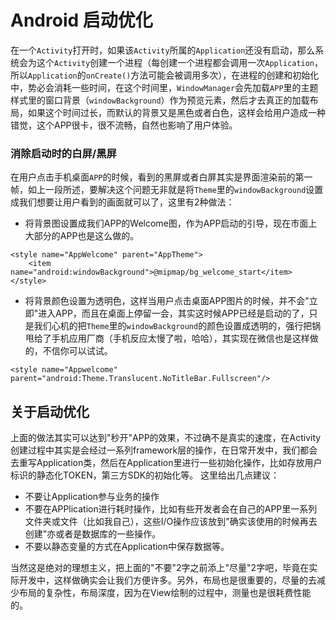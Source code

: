# Android 启动优化

在一个`Activity`打开时，如果该`Activity`所属的`Application`还没有启动，那么系统会为这个`Activity`创建一个进程（每创建一个进程都会调用一次`Application`，所以`Application`的`onCreate()`方法可能会被调用多次），在进程的创建和初始化中，势必会消耗一些时间，在这个时间里，`WindowManager`会先加载`APP`里的主题样式里的窗口背景（`windowBackground`）作为预览元素，然后才去真正的加载布局，如果这个时间过长，而默认的背景又是黑色或者白色，这样会给用户造成一种错觉，这个APP很卡，很不流畅，自然也影响了用户体验。

### 消除启动时的白屏/黑屏

在用户点击手机桌面`APP`的时候，看到的黑屏或者白屏其实是界面渲染前的第一帧，如上一段所述，要解决这个问题无非就是将`Theme`里的`windowBackground`设置成我们想要让用户看到的画面就可以了，这里有2种做法：

- 将背景图设置成我们APP的Welcome图，作为APP启动的引导，现在市面上大部分的APP也是这么做的。

```
<style name="AppWelcome" parent="AppTheme">
    <item name="android:windowBackground">@mipmap/bg_welcome_start</item>
</style>
```

- 将背景颜色设置为透明色，这样当用户点击桌面APP图片的时候，并不会"立即"进入APP，而且在桌面上停留一会，其实这时候APP已经是启动的了，只是我们心机的把`Theme`里的`windowBackground`的颜色设置成透明的，强行把锅甩给了手机应用厂商（手机反应太慢了啦，哈哈），其实现在微信也是这样做的，不信你可以试试。

```
<style name="Appwelcome" parent="android:Theme.Translucent.NoTitleBar.Fullscreen"/>
```

## 关于启动优化
上面的做法其实可以达到"秒开"APP的效果，不过确不是真实的速度，在Activity创建过程中其实是会经过一系列framework层的操作，在日常开发中，我们都会去重写Application类，然后在Application里进行一些初始化操作，比如存放用户标识的静态化TOKEN，第三方SDK的初始化等。
这里给出几点建议：
- 不要让Application参与业务的操作
- 不要在APPlication进行耗时操作，比如有些开发者会在自己的APP里一系列文件夹或文件（比如我自己），这些I/O操作应该放到"确实该使用的时候再去创建"亦或者是数据库的一些操作。
- 不要以静态变量的方式在Application中保存数据等。

当然这是绝对的理想主义，把上面的"不要"2字之前添上"尽量"2字吧，毕竟在实际开发中，这样做确实会让我们方便许多。另外，布局也是很重要的，尽量的去减少布局的复杂性，布局深度，因为在View绘制的过程中，测量也是很耗费性能的。

